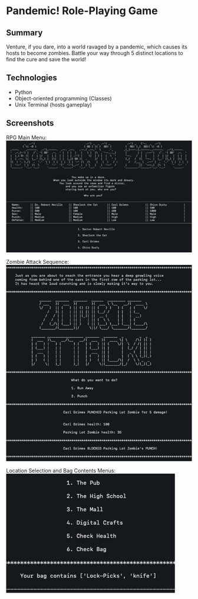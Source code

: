 # Pandemic! Role-Playing Game

## Summary

Venture, if you dare, into a world ravaged by a pandemic, which causes its hosts to become zombies. Battle your way through 5 distinct locations to find the cure and save the world!

## Technologies

* Python
* Object-oriented programming (Classes)
* Unix Terminal (hosts gameplay)

## Screenshots

RPG Main Menu:
![RPG Main Menu](images/main_menu.png)

Zombie Attack Sequence:
![Zombie Attack](images/zombie_attack.png)

Location Selection and Bag Contents Menus:
![Location and Bag](images/bag_contents.png)
